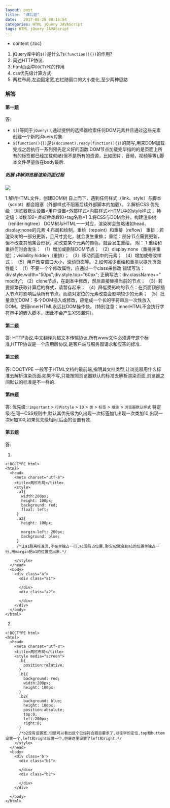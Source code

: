 ```yaml
---
layout: post
title:  "课后题"
date:   2017-08-28 08:16:54
categories: HTML jQuery JAVAScript
tags: HTML jQuery JAVAScript
---
```


* content
{:toc}


1. jQuery库中的`$()`是什么?`$(function(){})`的作用?
2. 简述HTTP协议.
3. html页面中`DOCTYPE`的作用
4. css优先级计算方式
5. 两栏布局,左边固定宽,右栏随窗口的大小变化,至少两种思路






### 解答

#### 第一题

答:
- `$()`等同于`jQuery()`,通过提供的选择器检索任何DOM元素并且通过这些元素创建一个新的jQuery对象.
- `$(function(){})`是`$(document).ready(function(){})`的简写,用来DOM加载完成之后执行一系列预先定义好的函数.DOM节点加载完毕指的的是页面上所有的标签都已经加载就绪(但不是所有的资源，比如图片，音频，视频等等),脚本文件尽量放在body最后.

##### 拓展  详解浏览器渲染页面过程

![](http://oujvmc3la.bkt.clouddn.com/%E2%95%AB%E2%95%A9%E2%95%98%E2%94%A4%E2%95%9D%E2%95%99%E2%95%98%E2%95%AA.jpg)

1.解析HTML文件，创建DOM树
自上而下，遇到任何样式（link、style）与脚本（script）都会阻塞（外部样式不阻塞后续外部脚本的加载）。
2.解析CSS
优先级：浏览器默认设置<用户设置<外部样式<内联样式<HTML中的style样式；
特定级：id数*100+类或伪类数*10+tag名称*1
3.将CSS与DOM合并，构建渲染树（renderingtree）
DOM树与HTML一一对应，渲染树会忽略诸如head、display:none的元素
4.布局和绘制，重绘（repaint）和重排（reflow）
重排：若渲染树的一部分更新，且尺寸变化，就会发生重排；
重绘：部分节点需要更新，但不改变其他集合形状。如改变某个元素的颜色，就会发生重绘。
附：
1.重绘和重排何时会发生：
（1）增加或删除DOM节点；
（2）display:none（重排并重绘）；visibility:hidden（重排）；
（3）移动页面中的元素；
（4）增加或修改样式；
（5）用户改变窗口大小，滚动页面等。
2.如何减少重绘和重排以提升页面性能：
（1）不要一个个修改属性，应通过一个class来修改
错误写法：div.style.width="50px";div.style.top="60px";
正确写法：div.className+=" modify";
（2）clone节点，在副本中修改，然后直接替换当前的节点；
（3）若要频繁获取计算后的样式，请暂存起来；
（4）降低受影响的节点：在页面顶部插入节点将影响后续所有节点。而绝对定位的元素改变会影响较少的元素；
（5）批量添加DOM：多个DOM插入或修改，应组成一个长的字符串后一次性放入DOM。使用innerHTML永远比DOM操作快。（特别注意：innerHTML不会执行字符串中的嵌入脚本，因此不会产生XSS漏洞）。

#### 第二题

答:
HTTP协议,中文翻译为超文本传输协议,所有www文件必须遵守这个标准,HTTP协议是一个应用层协议,是客户端与服务器请求和应答的标准.

#### 第三题

答:
DOCTYPE 一般写于HTML文档的最前端,指明其文档类型,让浏览器用什么标准去解析渲染页面.如果不写,只能按照浏览器默认的标准去解析渲染页面,浏览器之间默认的标准是不一样的.

#### 第四题

答:
优先级:`!important` > `行内style` > `ID` > `类` > `标签` > `继承` > `浏览器默认样式`
特定级:在同一CSS规则中,默认其优先级为0,出现一次标签加1,出现一次类加10,出现一次id加100,如果优先级相同,后面的设置有效.

#### 第五题

答:

1.

```
<!DOCTYPE html>
<html>
  <head>
    <meta charset="utf-8">
    <title>两栏布局</title>
    <style>
     .a1{
       width:200px;
       height: 100px;
       background: red;
       float: left;
     }
     .a2{
       height: 100px;

       margin-left: 200px;
       background: blue;
     }
     /*让a1脱离标准流,不在单独占一行,a1没有占位置,那么a2就会到a1的位置单独占一行,用margin把a1的位置空出来.*/

    </style>
  </head>
  <body>
    <div class="a">
      <div class="a1">

      </div>
      <div class="a2">

      </div>
    </div>
  </body>
</html>
```

2.

```
<!DOCTYPE html>
<html>
  <head>
    <meta charset="utf-8">
    <title>两栏布局</title>
    <style media="screen">
      .b{
        position:relative;
      }
      .b1{
        background: red;
        width:200px;
        height: 100px;
      }
      .b2{
        background: blue;
        height: 100px;
        position:absolute;
        top:0;
        left:200px;
        right:0;
      }
      /*b2没有设置宽,但是可以看出这个已经符合题目要求了,以往学的定位,top和buttom设置一个,left和right设置一个,但是这里设置了left和right.*/
    </style>
  </head>
  <body>
    <div class='b'>
      <div class="b1">

      </div>
      <div class="b2">

      </div>
    </div>

  </body>
</html>
```
